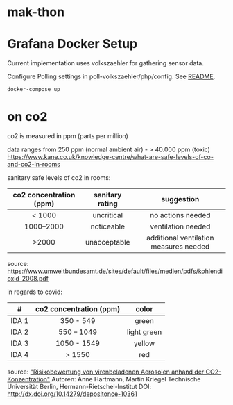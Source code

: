# mak-thon

# Grafana Docker Setup

Current implementation uses volkszaehler for gathering sensor data.

Configure Polling settings in poll-volkszaehler/php/config. See [README](poll-volkszaehler/README.md).

```
docker-compose up
```

# on co2

co2 is measured in ppm (parts per million)


data ranges from 250 ppm (normal ambient air) - > 40.000 ppm (toxic) 
https://www.kane.co.uk/knowledge-centre/what-are-safe-levels-of-co-and-co2-in-rooms


sanitary safe levels of co2 in rooms:

| co2 concentration (ppm) | sanitary rating | suggestion                       |
|:-------------:|:-------------------:|:--------------------------------------:|
| < 1000        | uncritical          | no actions needed                      |
| 1000–2000     | noticeable          | ventilation needed                     |
| >2000         | unacceptable        | additional ventilation measures needed |

source: https://www.umweltbundesamt.de/sites/default/files/medien/pdfs/kohlendioxid_2008.pdf

in regards to covid:

| #     | co2 concentration (ppm) | color       |
|:-----:|:-----------------------:|:-----------:|
| IDA 1 |  350 - 549              | green       |
| IDA 2 |  550 – 1049             | light green |
| IDA 3 | 1050 - 1549             | yellow      |
| IDA 4 | > 1550                  | red         |

source: ["Risikobewertung von virenbeladenen Aerosolen anhand der CO2-Konzentration"](co2-colors.png)
Autoren: Anne Hartmann, Martin Kriegel
Technische Universität Berlin, Hermann-Rietschel-Institut
DOI: http://dx.doi.org/10.14279/depositonce-10361

